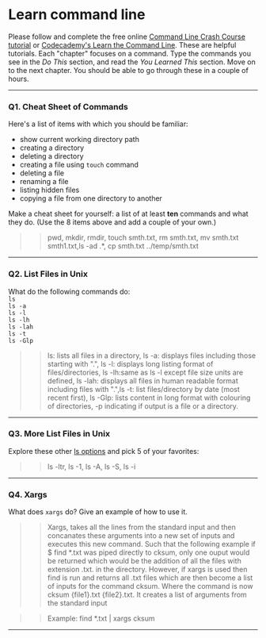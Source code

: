 # Learn command line

Please follow and complete the free online [Command Line Crash Course
tutorial](https://web.archive.org/web/20160708171659/http://cli.learncodethehardway.org/book/) or [Codecademy's Learn the Command Line](https://www.codecademy.com/learn/learn-the-command-line). These are helpful tutorials. Each "chapter" focuses on a command. Type the commands you see in the _Do This_ section, and read the _You Learned This_ section. Move on to the next chapter. You should be able to go through these in a couple of hours.

---

### Q1.  Cheat Sheet of Commands  

Here's a list of items with which you should be familiar:  
* show current working directory path
* creating a directory
* deleting a directory
* creating a file using `touch` command
* deleting a file
* renaming a file
* listing hidden files
* copying a file from one directory to another

Make a cheat sheet for yourself: a list of at least **ten** commands and what they do.  (Use the 8 items above and add a couple of your own.)  

> > pwd, mkdir, rmdir, touch smth.txt, rm smth.txt, mv smth.txt smth1.txt,ls -ad .*, cp smth.txt ../temp/smth.txt

---

### Q2.  List Files in Unix   

What do the following commands do:  
`ls`  
`ls -a`  
`ls -l`  
`ls -lh`  
`ls -lah`  
`ls -t`  
`ls -Glp`  

> > ls: lists all files in a directory, ls -a: displays files including those starting with ".", ls -l: displays long listing format of files/directories, ls -lh:same as ls -l except file size units are defined, ls -lah: displays all files in human readable format including files with ".",ls -t: list files/directory by date (most recent first), ls -Glp: lists content in long format with colouring of directories, -p indicating if output is a file or a directory.

---

### Q3.  More List Files in Unix  

Explore these other [ls options](http://www.techonthenet.com/unix/basic/ls.php) and pick 5 of your favorites:

> > ls -ltr, ls -1, ls -A, ls -S, ls -i

---

### Q4.  Xargs   

What does `xargs` do? Give an example of how to use it.

> > Xargs, takes all the lines from the standard input and then concanates these arguments into a new set of inputs and executes this new command.  Such that the following example if $ find *.txt was piped directly to cksum, only one ouput would be returned which would be the addition of all the files with extension .txt. in the directory.  However, if xargs is used then find is run and returns all .txt files which are then become a list of inputs for the command cksum.  Where the command is now cksum {file1}.txt {file2}.txt.  It creates a list of arguments from the standard input

>>Example: find *.txt | xargs cksum
  -------



 

